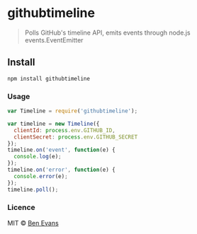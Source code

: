 # githubtimeline

> Polls GitHub's timeline API, emits events through node.js events.EventEmitter

## Install

    npm install githubtimeline

### Usage

```js
var Timeline = require('githubtimeline');

var timeline = new Timeline({
  clientId: process.env.GITHUB_ID,
  clientSecret: process.env.GITHUB_SECRET
});
timeline.on('event', function(e) {
  console.log(e);
});
timeline.on('error', function(e) {
  console.error(e);
});
timeline.poll();
```

### Licence

MIT © [Ben Evans](http://bensbit.co.uk)
